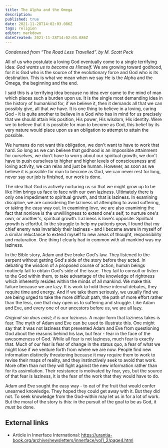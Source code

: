 ```yaml
---
title: The Alpha and the Omega
description: 
published: true
date: 2021-11-28T14:02:03.086Z
tags: religion
editor: markdown
dateCreated: 2021-11-28T14:02:03.086Z
---
```


_Condensed from “The Road Less Travelled”. by M. Scott Peck_

All of us who postulate a loving God eventually come to a single terrifying idea: _God wants us to become as  Himself._ We are growing toward godhood, for it is God who is the source of the evolutionary force and God who is its destination. This is what we mean when we say He is the Alpha and the Omega, the beginning and the end.

I said this is a terrifying idea because no idea ever came to the mind of man which places such a burden upon us. It is the single most demanding idea in the history of humankind for, if we believe it, then it demands all that we can possibly give, all that we have. It is one thing to believe in a loving, caring God - it is quite another to believe in a God who has in mind for us precisely that we should attain His position, His power, His wisdom, His identity. Were we to believe that it is possible for man to become as God, this belief by its very nature would place upon us an obligation to attempt to attain the possible.

We humans do not want this obligation, we don't want to have to work that hard. So long as we can believe that godhood is an impossible attainment for ourselves, we don't have to worry about our spiritual growth, we don't have to push ourselves to higher and higher levels of consciousness and loving activity, we can relax and just be human. However, as soon as we believe it is possible for man to become as God, we can never rest for long, never say our job is finished, our work is done.

The idea that God is actively nurturing us so that we might grow up to be like Him brings us face to face with our own laziness. Ultimately there is only one impediment to spiritual growth, and that is laziness. In examining discipline, we are considering the laziness of attempting to avoid suffering, or taking the easy way out. In examining love, we are also examining the fact that nonlove is the unwillingness to extend one's self, to nurture one's own, or another's, spiritual growth. Laziness is love's opposite. Spiritual growth is effortful. In the struggle to help my patients grow, I found that my chief enemy was invariably their laziness - and I became aware in myself of a similar reluctance to extend myself to new areas of thought, responsibility and maturation. One thing I clearly had in common with all mankind was my laziness.

In the Bible story, Adam and Eve broke God's law. They listened to the serpent without getting God's side of the story before they acted. In debating the wisdom of a proposed course of action, human beings routinely fail to obtain God's side of the issue. They fail to consult or listen to the God within them, to take advantage of the knowledge of rightness which inherently resides within the minds of all mankind. We make this failure because we are lazy. It is work to hold these internal debates, they require time and energy. And if we take them seriously, we usually find we are being urged to take the more difficult path, the path of more effort rather than the less, one that may open us to suffering and struggle. Like Adam and Eve, and every one of our ancestors before us, we are all lazy.

_Original sin does exist; it is our laziness._ A major form that laziness takes is fear. The myth of Adam and  Eve can be used to illustrate this. One might say that it was not laziness that prevented Adam and Eve from questioning God about the reasons behind his law, but fear - fear in the face of the awesomeness of God. While all fear is not laziness, much fear is exactly that. Much of our fear is fear of change in the status quo, a fear of what we might lose if we venture forth from where we are now. People find new information distinctly threatening because it may require them to work to revise their maps of reality, and they instinctively seek to avoid that work. More often than not they will fight against the new information rather than for its assimilation. Their resistance is motivated by fear, yes, but the source of that fear is laziness, it is the fear of the work that they would have to do.

Adam and Eve sought the easy way - to eat of the fruit that would confer unearned knowledge. They hoped they could get away with it. But they did not. To seek knowledge from the God-within may let us in for a lot of work. But the moral of the story is this: in the pursuit of the goal to be as God, it _must_ be done.

## External links

* Article in Innerface International: https://urantia-book.org/archive/newsletters/innerface/vol1_2/page4.html